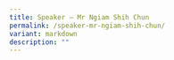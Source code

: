 ```yaml
---
title: Speaker – Mr Ngiam Shih Chun
permalink: /speaker-mr-ngiam-shih-chun/
variant: markdown
description: ""
---
```

